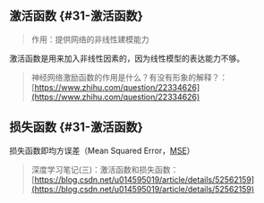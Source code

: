 ## 激活函数 {#31-激活函数}

> 作用：提供网络的非线性建模能力

激活函数是用来加入非线性因素的，因为线性模型的表达能力不够。

> 神经网络激励函数的作用是什么？有没有形象的解释？：[https://www.zhihu.com/question/22334626](https://www.zhihu.com/question/22334626)

## 损失函数 {#31-激活函数}

损失函数即均方误差（Mean Squared Error，[MSE](https://en.wikipedia.org/wiki/Mean_squared_error)）

> 深度学习笔记\(三\)：激活函数和损失函数：[https://blog.csdn.net/u014595019/article/details/52562159](https://blog.csdn.net/u014595019/article/details/52562159)



